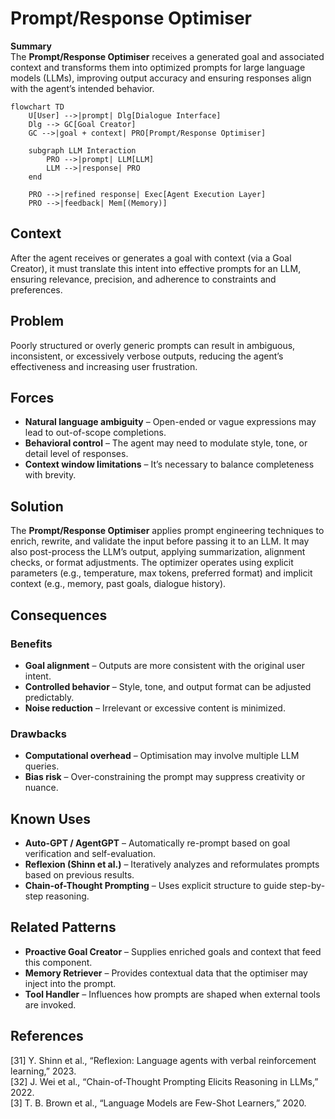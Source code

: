 # Prompt/Response Optimiser

**Summary**  
The **Prompt/Response Optimiser** receives a generated goal and associated context and transforms them into optimized prompts for large language models (LLMs), improving output accuracy and ensuring responses align with the agent’s intended behavior.

```mermaid
flowchart TD
    U[User] -->|prompt| Dlg[Dialogue Interface]
    Dlg --> GC[Goal Creator]
    GC -->|goal + context| PRO[Prompt/Response Optimiser]
    
    subgraph LLM Interaction
        PRO -->|prompt| LLM[LLM]
        LLM -->|response| PRO
    end
    
    PRO -->|refined response| Exec[Agent Execution Layer]
    PRO -->|feedback| Mem[(Memory)]
```

## Context
After the agent receives or generates a goal with context (via a Goal Creator), it must translate this intent into effective prompts for an LLM, ensuring relevance, precision, and adherence to constraints and preferences.

## Problem
Poorly structured or overly generic prompts can result in ambiguous, inconsistent, or excessively verbose outputs, reducing the agent’s effectiveness and increasing user frustration.

## Forces
* **Natural language ambiguity** – Open-ended or vague expressions may lead to out-of-scope completions.
* **Behavioral control** – The agent may need to modulate style, tone, or detail level of responses.
* **Context window limitations** – It’s necessary to balance completeness with brevity.

## Solution
The **Prompt/Response Optimiser** applies prompt engineering techniques to enrich, rewrite, and validate the input before passing it to an LLM. It may also post-process the LLM’s output, applying summarization, alignment checks, or format adjustments. The optimizer operates using explicit parameters (e.g., temperature, max tokens, preferred format) and implicit context (e.g., memory, past goals, dialogue history).

## Consequences

### Benefits
* **Goal alignment** – Outputs are more consistent with the original user intent.
* **Controlled behavior** – Style, tone, and output format can be adjusted predictably.
* **Noise reduction** – Irrelevant or excessive content is minimized.

### Drawbacks
* **Computational overhead** – Optimisation may involve multiple LLM queries.
* **Bias risk** – Over-constraining the prompt may suppress creativity or nuance.

## Known Uses
* **Auto-GPT / AgentGPT** – Automatically re-prompt based on goal verification and self-evaluation.
* **Reflexion (Shinn et al.)** – Iteratively analyzes and reformulates prompts based on previous results.
* **Chain-of-Thought Prompting** – Uses explicit structure to guide step-by-step reasoning.

## Related Patterns
* **Proactive Goal Creator** – Supplies enriched goals and context that feed this component.
* **Memory Retriever** – Provides contextual data that the optimiser may inject into the prompt.
* **Tool Handler** – Influences how prompts are shaped when external tools are invoked.

## References
[31] Y. Shinn et al., “Reflexion: Language agents with verbal reinforcement learning,” 2023.  
[32] J. Wei et al., “Chain-of-Thought Prompting Elicits Reasoning in LLMs,” 2022.  
[3] T. B. Brown et al., “Language Models are Few-Shot Learners,” 2020.  